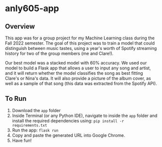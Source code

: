 # anly605-app

## Overview

This app was for a group project for my Machine Learning class during the Fall 2022 semester. The goal of this project was to train a model that could distinguish between music tastes, using a year's worth of Spotify streaming history for two of the group members (me and Clare!). 

Our best model was a stacked model with 60% accuracy. We used our model to build a Flask app that allows a user to input any song and artist, and it will return whether the model classifies the song as best fitting Clare's or Nina's data. It will also provide a picture of the album cover, as well as a sample of that song (this data was extracted from the Spotify API). 

## To Run 
1. Download the `app` folder
2. Inside Terminal (or any Python IDE), navigate to inside the `app` folder and install the required dependencies using: `pip install -r requirements.txt`
3. Run the app: `flask run`
4. Copy and paste the generated URL into Google Chrome.
5. Have fun! 

